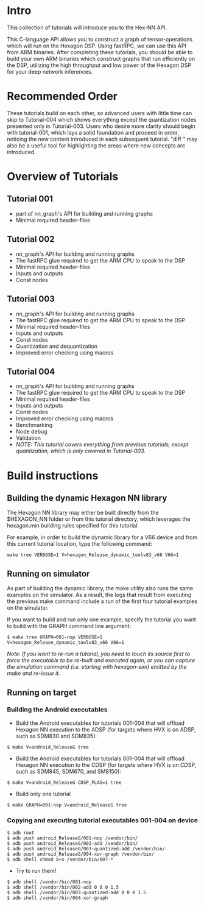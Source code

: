 # Intro

This collection of tutorials will introduce you to the Hex-NN API.

This C-language API allows you to construct a graph of tensor-operations
which will run on the Hexagon DSP.  Using fastRPC, we can use this API
from ARM binaries.  After completing these tutorials, you should be able
to build your own ARM binaries which construct graphs that run efficiently
on the DSP, utilizing the high throughput and low power of the Hexagon DSP
for your deep network inferences.


# Recommended Order

These tutorials build on each other, so advanced users with little time can
skip to Tutorial-004 which shows everything except the quantization nodes
presented only in Tutorial-003.  Users who desire more clarity should begin
with tutorial-001, which lays a solid foundation and proceed in order,
noticing the new content introduced in each subsequent tutorial.
"diff <file-A> <file-B>" may also be a useful tool for highlighting the
areas where new concepts are introduced.


# Overview of Tutorials

## Tutorial 001
* part of nn_graph's API for building and running graphs
* Minimal required header-files


## Tutorial 002
* nn_graph's API for building and running graphs
* The fastRPC glue required to get the ARM CPU to speak to the DSP
* Minimal required header-files
* Inputs and outputs
* Const nodes


## Tutorial 003
* nn_graph's API for building and running graphs
* The fastRPC glue required to get the ARM CPU to speak to the DSP
* Minimal required header-files
* Inputs and outputs
* Const nodes
* Quantization and dequantization
* Improved error checking using macros


## Tutorial 004
* nn_graph's API for building and running graphs
* The fastRPC glue required to get the ARM CPU to speak to the DSP
* Minimal required header-files
* Inputs and outputs
* Const nodes
* Improved error checking using macros
* Benchmarking
* Node debug
* Validation
* *NOTE: This tutorial covers everything from previous tutorials,
      except quantization, which is only covered in Tutorial-003.*

# Build instructions

## Building the dynamic Hexagon NN library

The Hexagon NN library may either be built directly from the $HEXAGON_NN folder or from this tutorial directory, which leverages the hexagon.min building rules specified for this tutorial.

For example, in order to build the dynamic library for a V66 device and from this current tutorial location, type the following command:
```
make tree VERBOSE=1 V=hexagon_Release_dynamic_toolv83_v66 V66=1
```

## Running on simulator

As part of building the dynamic library, the make utility also runs the same examples on the simulator.  As a result, the logs that result from executing the previous make command include a run of the first four tutorial examples on the simulator.

If you want to build and run only one example, specify the tutorial you want to build with the GRAPH command line argument:

```
$ make tree GRAPH=001-nop VERBOSE=1 V=hexagon_Release_dynamic_toolv83_v66 V66=1
```

*Note: If you want to re-run a tutorial, you need to touch its source first to force the executable to be re-built and executed again, or you can capture the simulation command (i.e. starting with hexagon-sim) emitted by the make and re-issue it.*


## Running on target

### Building the Android executables

* Build the Android executables for tutorials 001-004 that will offload Hexagon NN execution to the ADSP (for targets where HVX is on ADSP, such as SDM830 and SDM835):
```
$ make V=android_ReleaseG tree
```

* Build the Android executables for tutorials 001-004 that will offload Hexagon NN execution to the CDSP (for targets where HVX is on CDSP, such as SDM845, SDM670, and SM8150):
```
$ make V=android_ReleaseG CDSP_FLAG=1 tree
```

* Build only one tutorial
```
$ make GRAPH=001-nop V=android_ReleaseG tree
```

### Copying and executing tutorial executables 001-004 on device

```
$ adb root
$ adb push android_ReleaseG/001-nop /vendor/bin/
$ adb push android_ReleaseG/002-add /vendor/bin/
$ adb push android_ReleaseG/003-quantized-add /vendor/bin/
$ adb push android_ReleaseG/004-xor-graph /vendor/bin/
$ adb shell chmod a+x /vendor/bin/00?-*
```

* Try to run them!
```
$ adb shell /vendor/bin/001-nop
$ adb shell /vendor/bin/002-add 0 0 0 1.5
$ adb shell /vendor/bin/003-quantized-add 0 0 0 1.5
$ adb shell /vendor/bin/004-xor-graph
```
